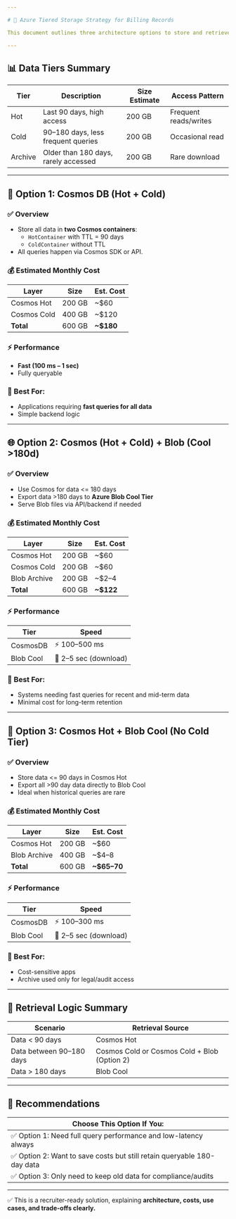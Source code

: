 ```yaml
---

# 💼 Azure Tiered Storage Strategy for Billing Records

This document outlines three architecture options to store and retrieve 2 million billing records (~300KB each), totaling ~600 GB, using **Azure Cosmos DB and Azure Blob Storage**. Each solution is **serverless, cost-optimized, and suitable for production workloads**.

---
```


## 📊 Data Tiers Summary

| Tier         | Description                         | Size Estimate | Access Pattern      |
|--------------|-------------------------------------|----------------|----------------------|
| Hot          | Last 90 days, high access           | 200 GB         | Frequent reads/writes|
| Cold         | 90–180 days, less frequent queries  | 200 GB         | Occasional read      |
| Archive      | Older than 180 days, rarely accessed| 200 GB         | Rare download        |

---

## 📁 Option 1: Cosmos DB (Hot + Cold)

### ✅ Overview
- Store all data in **two Cosmos containers**:
  - `HotContainer` with TTL = 90 days
  - `ColdContainer` without TTL
- All queries happen via Cosmos SDK or API.

### 💰 Estimated Monthly Cost
| Layer        | Size   | Est. Cost    |
|--------------|--------|--------------|
| Cosmos Hot   | 200 GB | ~$60         |
| Cosmos Cold  | 400 GB | ~$120        |
| **Total**    | 600 GB | **~$180**    |

### ⚡ Performance
- **Fast (100 ms – 1 sec)**
- Fully queryable

### 🧠 Best For:
- Applications requiring **fast queries for all data**
- Simple backend logic

---

## 🌐 Option 2: Cosmos (Hot + Cold) + Blob (Cool >180d)

### ✅ Overview
- Use Cosmos for data <= 180 days
- Export data >180 days to **Azure Blob Cool Tier**
- Serve Blob files via API/backend if needed

### 💰 Estimated Monthly Cost
| Layer        | Size   | Est. Cost    |
|--------------|--------|--------------|
| Cosmos Hot   | 200 GB | ~$60         |
| Cosmos Cold  | 200 GB | ~$60         |
| Blob Archive | 200 GB | ~$2–4        |
| **Total**    | 600 GB | **~$122**    |

### ⚡ Performance
| Tier      | Speed           |
|-----------|------------------|
| CosmosDB  | ⚡ 100–500 ms     |
| Blob Cool | 🐢 2–5 sec (download)

### 🧠 Best For:
- Systems needing fast queries for recent and mid-term data
- Minimal cost for long-term retention

---

## 🔽 Option 3: Cosmos Hot + Blob Cool (No Cold Tier)

### ✅ Overview
- Store data <= 90 days in Cosmos Hot
- Export all >90 day data directly to Blob Cool
- Ideal when historical queries are rare

### 💰 Estimated Monthly Cost
| Layer        | Size   | Est. Cost    |
|--------------|--------|--------------|
| Cosmos Hot   | 200 GB | ~$60         |
| Blob Archive | 400 GB | ~$4–8        |
| **Total**    | 600 GB | **~$65–70**  |

### ⚡ Performance
| Tier      | Speed           |
|-----------|------------------|
| CosmosDB  | ⚡ 100–300 ms     |
| Blob Cool | 🐢 2–5 sec (download)

### 🧠 Best For:
- Cost-sensitive apps
- Archive used only for legal/audit access

---

## 🔁 Retrieval Logic Summary

| Scenario                    | Retrieval Source       |
|-----------------------------|------------------------|
| Data < 90 days              | Cosmos Hot             |
| Data between 90–180 days    | Cosmos Cold or Cosmos Cold + Blob (Option 2) |
| Data > 180 days             | Blob Cool              |

---

## 🧠 Recommendations

| Choose This Option If You:                                           |
|---------------------------------------------------------------------|
| ✅ Option 1: Need full query performance and low-latency always      |
| ✅ Option 2: Want to save costs but still retain queryable 180-day data |
| ✅ Option 3: Only need to keep old data for compliance/audits        |



---

✅ This is a recruiter-ready solution, explaining **architecture, costs, use cases, and trade-offs clearly.**

